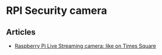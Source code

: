 # RPI Security camera

## Articles

- [Raspberry Pi Live Streaming camera: like on Times Square](https://lackedit.net/raspberry-pi-surveillance-camera-outperforms-existing-solutions-for-less/)
